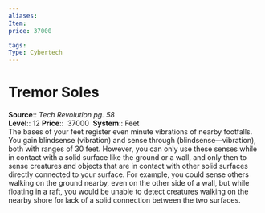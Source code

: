 ```yaml
---
aliases: 
Item:
price: 37000

tags: 
Type: Cybertech
---
```


# Tremor Soles

**Source**:: _Tech Revolution pg. 58_  
**Level**:: 12
**Price**::  37000 
**System**:: Feet  
The bases of your feet register even minute vibrations of nearby footfalls. You gain blindsense (vibration) and sense through (blindsense—vibration), both with ranges of 30 feet. However, you can only use these senses while in contact with a solid surface like the ground or a wall, and only then to sense creatures and objects that are in contact with other solid surfaces directly connected to your surface. For example, you could sense others walking on the ground nearby, even on the other side of a wall, but while floating in a raft, you would be unable to detect creatures walking on the nearby shore for lack of a solid connection between the two surfaces.
